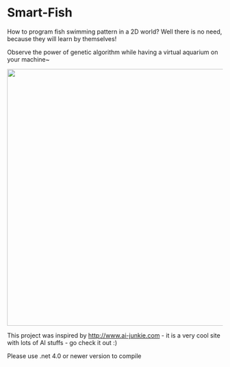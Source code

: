 # Smart-Fish
<body>
How to program fish swimming pattern in a 2D world? Well there is no need, because they will learn by themselves!

Observe the power of genetic algorithm while having a virtual aquarium on your machine~

<img src="http://i124.photobucket.com/albums/p24/moneypig/smart-fish.jpg" width=600>
</body>

This project was inspired by http://www.ai-junkie.com - it is a very cool site with lots of AI stuffs - go check it out :)

Please use .net 4.0 or newer version to compile
